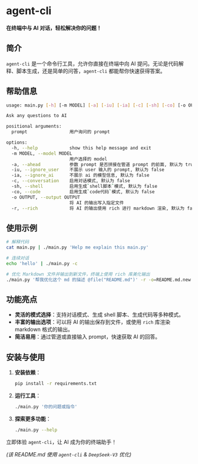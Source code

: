 # agent-cli

**在终端中与 AI 对话，轻松解决你的问题！**

## 简介

`agent-cli` 是一个命令行工具，允许你直接在终端中向 AI 提问。无论是代码解释、脚本生成，还是简单的问答，`agent-cli` 都能帮你快速获得答案。

## 帮助信息

```bash
usage: main.py [-h] [-m MODEL] [-a] [-iu] [-ia] [-c] [-sh] [-co] [-o OUTPUT] [-r] [prompt]

Ask any questions to AI

positional arguments:
  prompt                用户询问的 prompt

options:
  -h, --help            show this help message and exit
  -m MODEL, --model MODEL
                        用户选择的 model
  -a, --ahead           参数 prompt 是否拼接在管道 prompt 的前面, 默认为 true
  -iu, --ignore_user    不展示 user 输入的 prompt, 默认为 false
  -ia, --ignore_ai      不展示 ai 的模型信息, 默认为 false
  -c, --conversation    启用对话模式, 默认为 false
  -sh, --shell          启用生成`shell脚本`模式, 默认为 false
  -co, --code           启用生成`code代码`模式, 默认为 false
  -o OUTPUT, --output OUTPUT
                        将 AI 的输出写入指定文件
  -r, --rich            将 AI 的输出使用 rich 进行 markdown 渲染, 默认为 false
```

## 使用示例

```bash
# 解释代码
cat main.py | ./main.py 'Help me explain this main.py'

# 连续对话
echo 'hello' | ./main.py -c

# 优化 Markdown 文件并输出到新文件，终端上使用 rich 库美化输出
./main.py '帮我优化这个 md 的描述 @file("README.md")' -r -o=README.md.new
```

## 功能亮点

- **灵活的模式选择**：支持对话模式、生成 shell 脚本、生成代码等多种模式。
- **丰富的输出选项**：可以将 AI 的输出保存到文件，或使用 `rich` 库渲染 markdown 格式的输出。
- **简洁易用**：通过管道或直接输入 prompt，快速获取 AI 的回答。

## 安装与使用

1. **安装依赖**：

   ```bash
   pip install -r requirements.txt
   ```

2. **运行工具**：

   ```bash
   ./main.py '你的问题或指令'
   ```

3. **探索更多功能**：

   ```bash
   ./main.py --help
   ```

立即体验 `agent-cli`，让 AI 成为你的终端助手！

*(该 README.md 使用 `agent-cli` & `DeepSeek-V3` 优化)*